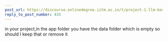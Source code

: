 ```yaml
---
post_url: https://discourse.onlinedegree.iitm.ac.in/t/project-1-llm-based-automation-agent-discussion-thread-tds-jan-2025/164277/434
reply_to_post_number: 433
---
```

in your project,in the app folder you have the data folder which is empty so should I keep that or remove it